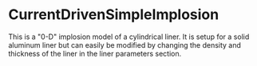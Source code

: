 # CurrentDrivenSimpleImplosion
This is a "0-D" implosion model of a cylindrical liner.  It is setup for a solid aluminum liner but can easily be modified by changing the density and thickness of the liner in the liner parameters section.
